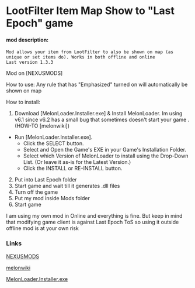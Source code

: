 ﻿# LootFilter Item Map Show to "Last Epoch" game
#### mod description:
    Mod allows your item from LootFilter to also be shown on map (as unique or set items do). Works in both offline and online
    Last version 1.3.3

Mod on [NEXUSMODS]

How to use:
Any rule that has "Emphasized" turned on will automatically be shown on map

How to install:

1) Download [MelonLoader.Installer.exe] & Install MelonLoader. Im using v6.1 since v6.2 has a small bug that sometimes doesn't start your game
   .
   (HOW-TO [melonwiki])
- Run [MelonLoader.Installer.exe].
    - Click the SELECT button.
    - Select and Open the Game's EXE in your Game's Installation Folder.
    - Select which Version of MelonLoader to install using the Drop-Down List. (Or leave it as-is for the Latest Version.)
    - Click the INSTALL or RE-INSTALL button.
2) Put into Last Epoch folder
3) Start game and wait till it generates .dll files
4) Turn off the game
5) Put my mod inside Mods folder
6) Start game

I am using my own mod in Online and everything is fine. But keep in mind that modifying game client is against Last Epoch ToS so using it outside offline mod is at your own risk


### Links

[NEXUSMODS](https://www.nexusmods.com/lastepoch/mods/8)

[melonwiki](https://melonwiki.xyz/#/)

[MelonLoader.Installer.exe](https://github.com/HerpDerpinstine/MelonLoader/releases/latest/download/MelonLoader.Installer.exe)